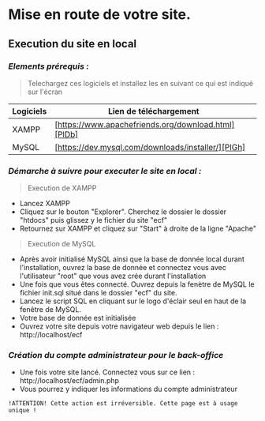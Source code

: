 # Mise en route de votre site.
## Execution du site en local
### _Elements prérequis :_

> Telechargez ces logiciels et installez les en suivant ce qui est indiqué sur l'écran

| Logiciels | Lien de téléchargement |
| ------ | ------ |
| XAMPP | [https://www.apachefriends.org/download.html][PlDb] |
| MySQL | [https://dev.mysql.com/downloads/installer/][PlGh] |

### _Démarche à suivre pour executer le site en local :_
> Execution de XAMPP

- Lancez XAMPP
- Cliquez sur le bouton "Explorer". Cherchez le dossier le dossier "htdocs" puis glissez y le fichier du site "ecf"
- Retournez sur XAMPP et cliquez sur "Start" à droite de la ligne "Apache"

> Execution de MySQL

- Après avoir initialisé MySQL ainsi que la base de donnée local durant l'installation, 
ouvrez la base de donnée et connectez vous avec l'utilisateur "root" que vous avez crée durant l'installation
- Une fois que vous êtes connecté. Ouvrez depuis la fenètre de MySQL le fichier init.sql situé dans le dossier "ecf" du site.
- Lancez le script SQL en cliquant sur le logo d'éclair seul en haut de la fenêtre de MySQL.
- Votre base de donnée est initialisée
- Ouvrez votre site depuis votre navigateur web depuis le lien : http://localhost/ecf

### _Création du compte administrateur pour le back-office_
- Une fois votre site lancé. Connectez vous sur ce lien : http://localhost/ecf/admin.php
- Vous pourrez y indiquer les informations du compte administrateur

`!ATTENTION! Cette action est irréversible. Cette page est à usage unique !`